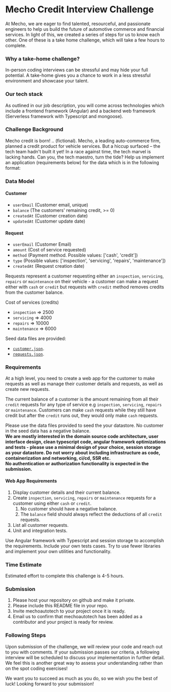 # Mecho Credit Interview Challenge
At Mecho, we are eager to find talented, resourceful, and passionate engineers to help us build the future of automotive commerce and financial services. In light of this, we created a series of steps for us to know each other. One of these is a take home challenge, which will take a few hours to complete.

### Why a take-home challenge?
In-person coding interviews can be stressful and may hide your full potential. A take-home gives you a chance to work in a less stressful environment and showcase your talent.

### Our tech stack
As outlined in our job description, you will come across technologies which include a frontend framework (Angular) and a backend web framework (Serverless framework with Typescript and mongoose).

### Challenge Background
Mecho credit is born! .. (fictional). Mecho, a leading auto-commerce firm, planned a credit product for vehicle services. But a hiccup surfaced – the tech team hadn't built it yet! In a race against time, the tech marvel is lacking hands. Can you, the tech maestro, turn the tide? Help us implement an application (requirements below) for the data which is in the following format:

### Data Model
#### Customer
* `userEmail` (Customer email, unique)
* `balance` (The customers' remaining credit, >= 0)
* `createdAt` (Customer creation date)
* `updatedAt` (Customer update date)
#### Request
* `userEmail` (Customer Email)
* `amount` (Cost of service requested)
* `method` (Payment method. Possible values: ['cash', 'credit'])
* `type` (Possible values: ['inspection', 'servicing', 'repairs', 'maintenance'])
* `createdAt` (Request creation date)

Requests represent a customer requesting either an `inspection`, `servicing`, `repairs` or `maintenance` on their vehicle - a customer can make a request either with `cash` or `credit` but requests with `credit` method removes credits from the customer balance.

Cost of services (credits)
  * `inspection` => 2500
  * `servicing` => 4000
  * `repairs` => 10000
  * `maintenance` => 6000

Seed data files are provided:
  * [`customer.json`](./customer.json).
  * [`requests.json`](./requests.json).

### Requirements
At a high level, you need to create a web app for the customer to make requests as well as manage their customer details and requests, as well as create new requests.

The current balance of a customer is the amount remaining from all their `credit` requests for any type of service e.g `inspection`, `servicing`, `repairs` or `maintenance`. Customers can make `cash` requests while they still have credit but after the `credit` runs out, they would only make `cash` requests.

Please use the data files provided to seed the your datastore. No customer in the seed data has a negative balance. \
<b> 
We are mostly interested in the domain source code architecture, user interface design, clean typescript code, angular framework optimizations and tests - please use a minimal design of your choice, session storage as your datastore. Do not worry about including infrastructure as code, containerization and networking, ci/cd, SSR etc. \
No authentication or authorization functionality is expected in the submission. \
</b>

#### Web App Requirements

  1. Display customer details and their current balance.
  2. Create `inspection`, `servicing`, `repairs` or `maintenance` requests for a customer using either `cash` or `credit`.
     1. No customer should have a negative balance.
     2. The `balance` field should always reflect the deductions of all `credit` requests.
  3. List all customer requests.
  4. Unit and integration tests.

Use Angular framework with Typescript and session storage to accomplish the requirements. Include your own tests cases. Try to use fewer libraries and implement your own utilities and functionality.

### Time Estimate
Estimated effort to complete this challenge is 4-5 hours.

### Submission
1. Please host your repository on github and make it private.
2. Please include this README file in your repo.
3. Invite mechoautotech to your project once it is ready.
4. Email us to confirm that mechoautotech has been added as a contributor and your project is ready for review.

### Following Steps
Upon submission of the challenge, we will review your code and reach out to you with comments. If your submission passes our criteria, a following interview will be scheduled to discuss your implementation in further detail. We feel this is another great way to assess your understanding rather than on the spot coding exercises!

We want you to succeed as much as you do, so we wish you the best of luck! Looking forward to your submission!
